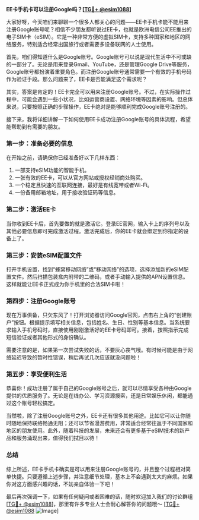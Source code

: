 **EE卡手机卡可以注册Google吗？[[TG💪+ @esim1088](https://t.me/s/esim1088)]**

大家好呀，今天咱们来聊聊一个很多人都关心的问题——EE卡手机卡能不能用来注册Google账号呢？相信不少朋友都听说过EE卡，也就是欧洲电信公司EE推出的电子SIM卡（eSIM）。它是一种非常方便的虚拟SIM卡，支持多种国家和地区的网络服务，特别适合经常出国旅行或者需要多设备联网的人士使用。

首先，咱们得知道什么是Google账号。Google账号可以说是现代生活中不可或缺的一部分了。无论是用来登录Gmail、YouTube，还是管理Google Drive等服务，Google账号都扮演着重要角色。而注册Google账号通常需要一个有效的手机号码作为验证手段。那么问题来了，EE卡是否能满足这个需求呢？

其实，答案是肯定的！EE卡完全可以用来注册Google账号。不过，在实际操作过程中，可能会遇到一些小状况，比如运营商设置、网络环境等因素的影响。但总体来说，只要按照正确的步骤操作，EE卡绝对是能够顺利完成Google账号注册的。

接下来，我将详细讲解一下如何使用EE卡成功注册Google账号的具体流程，希望能帮助到有需要的朋友。

### **第一步：准备必要的信息**
在开始之前，请确保你已经准备好以下几样东西：
1. 一部支持eSIM功能的智能手机。
2. 一张有效的EE卡，可以从官方网站或授权经销商处购买。
3. 一个稳定且快速的互联网连接，最好是有线宽带或者Wi-Fi。
4. 一份备用邮箱地址，用于接收验证码等信息。

### **第二步：激活EE卡**
当你收到EE卡后，首先要做的就是激活它。登录EE官网，输入卡上的序列号以及其他必要信息即可完成激活过程。激活完成后，你的EE卡就会绑定到你指定的设备上了。

### **第三步：安装eSIM配置文件**
打开手机设置，找到“蜂窝移动网络”或“移动网络”的选项，选择添加新的eSIM配置文件。然后扫描包装盒内附带的二维码，或者手动输入提供的APN设置信息。这样就能让EE卡正式成为你手机里的合法SIM卡啦！

### **第四步：注册Google账号**
现在万事俱备，只欠东风了！打开浏览器访问Google官网，点击右上角的“创建账户”按钮。根据提示填写相关信息，包括姓名、生日、性别等基本信息。当系统要求输入手机号码时，直接使用刚刚激活好的EE卡号码即可。接着，按照指示完成短信验证或者其他形式的身份确认。

需要注意的是，如果第一次尝试失败的话，不要灰心丧气哦。有时候可能是由于网络延迟导致的暂时性错误，稍后再试几次应该就没问题啦！

### **第五步：享受便利生活**
恭喜你！成功注册了属于自己的Google账号之后，就可以尽情享受各种由Google提供的优质服务了。无论是在线办公、学习资源搜索，还是日常娱乐休闲，都能通过这个账号轻松搞定。

当然啦，除了注册Google账号之外，EE卡还有很多其他用途。比如它可以让你随时随地保持联络畅通无阻；还可以节省漫游费用，非常适合经常往返于不同国家和地区的朋友使用。此外，随着科技的发展，未来还会有更多基于eSIM技术的新产品和服务涌现出来，值得我们拭目以待！

### **总结**
综上所述，EE卡手机卡确实是可以用来注册Google账号的，并且整个过程相对简单快捷。只要遵循上述步骤，并注意细节处理，基本上不会遇到太大的麻烦。如果你对这方面感兴趣的话，不妨亲自体验一下吧！

最后再次强调一下，如果有任何疑问或者困难的话，随时欢迎加入我们的讨论群组[[TG💪+ @esim1088](https://t.me/s/esim1088)]，那里有许多专业人士会耐心解答你的问题哦～ [[TG💪+ @esim1088](https://t.me/s/esim1088) ![Image](https://i.postimg.cc/4NQfJmqS/Snipaste-2025-05-13-00-14-12.png)]